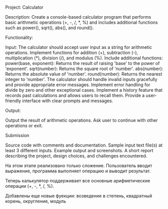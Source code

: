 Project: Calculator

Description: Create a console-based calculator program that performs basic arithmetic operations (+, -, /, *, %) and includes additional functions such as power(), sqrt(), abs(), and round().

Functionality:

Input:
The calculator should accept user input as a string for arithmetic operations.
Implement functions for addition (+), subtraction (-), multiplication (*), division (/), and modulus (%).
Include additional functions:
power(base, exponent): Returns the result of raising 'base' to the power of 'exponent'.
sqrt(number): Returns the square root of 'number'.
abs(number): Returns the absolute value of 'number'.
round(number): Returns the nearest integer to 'number'.
The calculator should handle invalid inputs gracefully and provide appropriate error messages.
Implement error handling for divide by zero and other exceptional cases.
Implement a history feature that records past calculations and allows users to recall them.
Provide a user-friendly interface with clear prompts and messages.

Output:

Output the result of arithmetic operations.
Ask user to continue with other operations or exit.

Submission

Source code with comments and documentation.
Sample input text file(s) at least 3 different inputs.
Example output and screenshots.
A short report describing the project, design choices, and challenges encountered.



На этом этапе реализовано только сложение. Пользователь вводит выражение, программа выполняет операцию и выводит результат.


Теперь калькулятор поддерживает все основные арифметические операции (+, -, *, /, %).


Добавлены еще новые фуекции: возведение в степень, квадратный корень, округление, модуль
